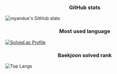 <div align=center><h3>GitHub stats</h3></div>

![myandue's GitHub stats](https://github-readme-stats.vercel.app/api?username=myandue&show_icons=true&theme=dracula)

<div align=center><h3>Most used language</h3></div>

[![Solved.ac Profile](http://mazassumnida.wtf/api/generate_badge?boj=hyunju1041)](https://solved.ac/hyunju1041)

<div align=center><h3>Baekjoon solved rank</h3></div>

![Top Langs](https://github-readme-stats.vercel.app/api/top-langs/?username=myandue&layout=compact&theme=dracula)
